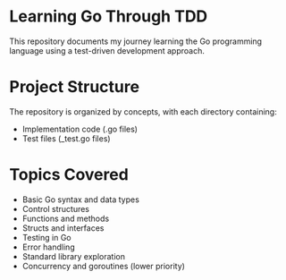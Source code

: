 # Learning Go Through TDD

This repository documents my journey learning the Go programming language using a test-driven development approach.

# Project Structure

The repository is organized by concepts, with each directory containing:

- Implementation code (.go files)
- Test files (_test.go files)

# Topics Covered

- Basic Go syntax and data types
- Control structures
- Functions and methods
- Structs and interfaces
- Testing in Go
- Error handling
- Standard library exploration
- Concurrency and goroutines (lower priority)
